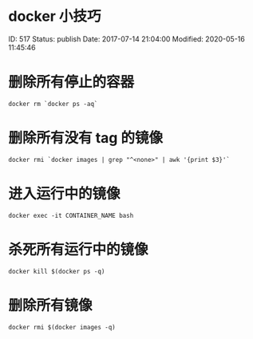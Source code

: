 # docker 小技巧


ID: 517
Status: publish
Date: 2017-07-14 21:04:00
Modified: 2020-05-16 11:45:46


# 删除所有停止的容器

    docker rm `docker ps -aq`

# 删除所有没有 tag 的镜像

    docker rmi `docker images | grep "^<none>" | awk '{print $3}'`

# 进入运行中的镜像

    docker exec -it CONTAINER_NAME bash


# 杀死所有运行中的镜像

    docker kill $(docker ps -q)

# 删除所有镜像

    docker rmi $(docker images -q)
